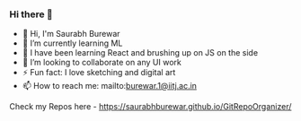 ### Hi there 👋

<!--
**saurabhburewar/saurabhburewar** is a ✨ _special_ ✨ repository because its `README.md` (this file) appears on your GitHub profile.

Here are some ideas to get you started:

- 🔭 I’m currently working on ...
- 🌱 I’m currently learning ...
- 👯 I’m looking to collaborate on ...
- 🤔 I’m looking for help with ...
- 💬 Ask me about ...
- 📫 How to reach me: ...
- 😄 Pronouns: ...
- ⚡ Fun fact: ...
-->
- 👋 Hi, I'm Saurabh Burewar
- 🌱 I’m currently learning ML
- 🌱 I have been learning React and brushing up on JS on the side
- 👯 I’m looking to collaborate on any UI work
- ⚡ Fun fact: I love sketching and digital art
- 📫 How to reach me: mailto:burewar.1@iitj.ac.in

Check my Repos here - https://saurabhburewar.github.io/GitRepoOrganizer/
